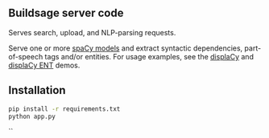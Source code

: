 Buildsage server code
---

Serves search, upload, and NLP-parsing requests.

Serve one or more [spaCy models](https://spacy.io/models) and extract syntactic
dependencies, part-of-speech tags and/or entities. For usage examples, see the
[displaCy](https://explosion.ai/demos/displacy) and
[displaCy ENT](https://explosion.ai/demos/displacy-ent) demos.

## Installation

```bash
pip install -r requirements.txt
python app.py
```
``
